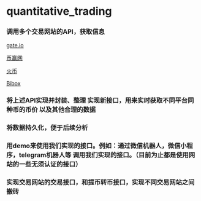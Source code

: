 # quantitative_trading

### 调用多个交易网站的API，获取信息

[gate.io](https://gate.io/api2)

[币赢网](https://www.coinw.com/newApi_doc.html)

[火币](https://github.com/huobiapi/API_Docs/wiki)

[Bibox](https://github.com/Biboxcom/api_reference/wiki/home_zh)

### 将上述API实现并封装、整理 实现新接口，用来实时获取不同平台同种币的币价 以及其他合理的数据

### 将数据持久化，便于后续分析

### 用demo来使用我们实现的接口。例如：通过微信机器人，微信小程序，telegram机器人等 调用我们实现的接口。（目前为止都是使用网站的一些无须认证的接口）

### 实现交易网站的交易接口，和提币转币接口，实现不同交易网站之间搬砖

